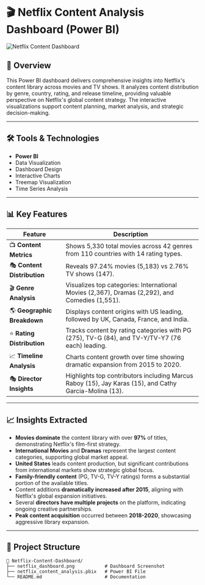 # 🎬 Netflix Content Analysis Dashboard (Power BI)

![Netflix Content Dashboard]()

## 📌 Overview

This Power BI dashboard delivers comprehensive insights into Netflix's content library across movies and TV shows. It analyzes content distribution by genre, country, rating, and release timeline, providing valuable perspective on Netflix's global content strategy. The interactive visualizations support content planning, market analysis, and strategic decision-making.

---

## 🛠 Tools & Technologies

- **Power BI**
- Data Visualization
- Dashboard Design
- Interactive Charts
- Treemap Visualization
- Time Series Analysis

---

## 📊 Key Features

| Feature | Description |
|--------|-------------|
| 📺 **Content Metrics** | Shows 5,330 total movies across 42 genres from 110 countries with 14 rating types. |
| 🎭 **Content Distribution** | Reveals 97.24% movies (5,183) vs 2.76% TV shows (147). |
| 🎬 **Genre Analysis** | Visualizes top categories: International Movies (2,367), Dramas (2,292), and Comedies (1,551). |
| 🌎 **Geographic Breakdown** | Displays content origins with US leading, followed by UK, Canada, France, and India. |
| ⭐ **Rating Distribution** | Tracks content by rating categories with PG (275), TV-G (84), and TV-Y/TV-Y7 (76 each) leading. |
| 📈 **Timeline Analysis** | Charts content growth over time showing dramatic expansion from 2015 to 2020. |
| 🎭 **Director Insights** | Highlights top contributors including Marcus Raboy (15), Jay Karas (15), and Cathy Garcia-Molina (13). |

---

## 📈 Insights Extracted

- **Movies dominate** the content library with over **97%** of titles, demonstrating Netflix's film-first strategy.
- **International Movies** and **Dramas** represent the largest content categories, supporting global market appeal.
- **United States** leads content production, but significant contributions from international markets show strategic global focus.
- **Family-friendly content** (PG, TV-G, TV-Y ratings) forms a substantial portion of the available titles.
- Content additions **dramatically increased after 2015**, aligning with Netflix's global expansion initiatives.
- Several **directors have multiple projects** on the platform, indicating ongoing creative partnerships.
- **Peak content acquisition** occurred between **2018-2020**, showcasing aggressive library expansion.

---

## 📁 Project Structure

```plaintext
📂 Netflix-Content-Dashboard/
├── netflix_dashboard.png           # Dashboard Screenshot
├── netflix_content_analysis.pbix   # Power BI File
└── README.md                       # Documentation
```
